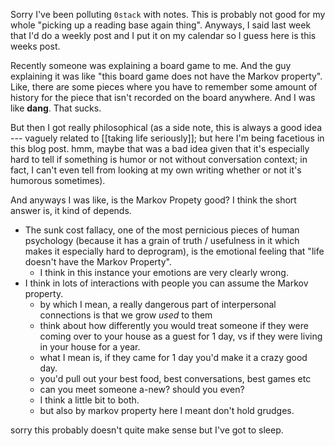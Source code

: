 Sorry I've been polluting `0stack` with notes. 
This is probably not good for my whole "picking up a reading base again thing".
Anyways, I said last week that I'd do a weekly post and I put it on my calendar so I guess here is this weeks post.

Recently someone was explaining a board game to me. 
And the guy explaining it was like "this board game does not have the Markov property".
Like, there are some pieces where you have to remember some amount of history for the piece that isn't recorded on the board anywhere. 
And I was like **dang**. That sucks. 

But then I got really philosophical (as a side note, this is always a good idea --- vaguely related to [[taking life seriously]]; but here I'm being facetious in this blog post. hmm, maybe that was a bad idea given that it's especially hard to tell if something is humor or not without conversation context; in fact, I can't even tell from looking at my own writing whether or not it's humorous sometimes). 

And anyways I was like, is the Markov Propety good?
I think the short answer is, it kind of depends.

- The sunk cost fallacy, one of the most pernicious pieces of human psychology (because it has a grain of truth / usefulness in it which makes it especially hard to deprogram), is the emotional feeling that "life doesn't have the Markov Property". 
	- I think in this instance your emotions are very clearly wrong. 
- I think in lots of interactions with people you can assume the Markov property. 
	- by which I mean, a really dangerous part of interpersonal connections is that we grow *used* to them
	- think about how differently you would treat someone if they were coming over to your house as a guest for 1 day, vs if they were living in your house for a year. 
	- what I mean is, if they came for 1 day you'd make it a crazy good day. 
	- you'd pull out your best food, best conversations, best games etc
	- can you meet someone a-new? should you even?
	- I think a little bit to both.
	- but also by markov property here I meant don't hold grudges. 
	
sorry this probably doesn't quite make sense but I've got to sleep.